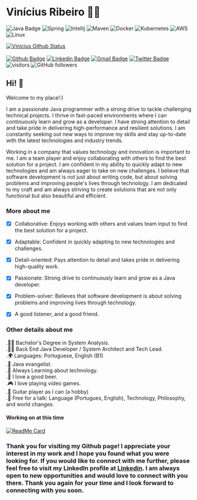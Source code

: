  # Vinícius Ribeiro :man_technologist:


![Java Badge](http://img.shields.io/badge/-Java-007396?style=flat-square&logo=java&logoColor=white "Java Badge")
![Spring](http://img.shields.io/badge/-Spring-6DB33F?style=flat-square&logo=spring&logoColor=ffffff)
![Intellij](https://img.shields.io/badge/IntelliJ_IDEA-000000.svg?style=flat-square&logo=intellij-idea&logoColor=white)
![Maven](http://img.shields.io/badge/-Maven-1565c0?style=flat-square&logo=apache-maven)
![Docker](https://img.shields.io/badge/-Docker-black?style=flat-square&logo=docker)
![Kubernetes](https://img.shields.io/badge/kubernetes-%23326ce5.svg?style=flat-square&logo=kubernetes&logoColor=white)
![AWS](https://img.shields.io/badge/Amazon_AWS-FF9900?style=flat-square&logo=amazonaws&logoColor=white)
![Linux](https://img.shields.io/badge/Linux-FCC624?style=flat-square&logo=linux&logoColor=black)

[![Vinicius Github Status](https://github-readme-stats.vercel.app/api?username=vinirib&show_icons=true&count_private=true)](https://github.com/anuraghazra/github-readme-stats)
<br/> <br/>
[![Github Badge](https://img.shields.io/badge/-Github-000?style=flat-square&logo=Github&logoColor=white&link=https://github.com/vinirib)](https://github.com/vinirib)
[![Linkedin Badge](https://img.shields.io/badge/-LinkedIn-blue?style=flat-square&logo=Linkedin&logoColor=white&link=https://www.linkedin.com/in/viniciusribeirosp/)](https://www.linkedin.com/in/viniciusribeirosp/)
[![Gmail Badge](https://img.shields.io/badge/-Gmail-c14438?style=flat-square&logo=Gmail&logoColor=white&link=mailto:viniciusribeirosp@gmail.com)](mailto:viniciusribeirosp@gmail.com/)
[![Twitter Badge](https://img.shields.io/badge/-Twitter-1DA1F2?style=flat-square&logo=Twitter&logoColor=white&link=https://twitter.com/viniciusribdev)](https://twitter.com/viniciusribdev)
![visitors](https://visitor-badge.laobi.icu/badge?page_id=vinirib.vinirib)
![GitHub followers](https://img.shields.io/github/followers/vinirib?label=Follow&style=social)
<br/>

<!-- https://github.com/abhisheknaiidu/awesome-github-profile-readme#dynamic-realtime- -->

## Hi! 👋

Welcome to my place!:)

I am a passionate Java programmer with a strong drive to tackle challenging technical projects. I thrive in fast-paced environments where I can continuously learn and grow as a developer. I have strong attention to detail and take pride in delivering high-performance and resilient solutions. I am constantly seeking out new ways to improve my skills and stay up-to-date with the latest technologies and industry trends.

Working in a company that values technology and innovation is important to me. I am a team player and enjoy collaborating with others to find the best solution for a project. I am confident in my ability to quickly adapt to new technologies and am always eager to take on new challenges. I believe that software development is not just about writing code, but about solving problems and improving people's lives through technology. I am dedicated to my craft and am always striving to create solutions that are not only functional but also beautiful and efficient.

### More about me

- [x] Collaborative: Enjoys working with others and values team input to find the best solution for a project.

- [x] Adaptable: Confident in quickly adapting to new technologies and challenges.

- [x] Detail-oriented: Pays attention to detail and takes pride in delivering high-quality work.

- [x] Passionate: Strong drive to continuously learn and grow as a Java developer.

- [x] Problem-solver: Believes that software development is about solving problems and improving lives through technology.
- [x] A good listener, and a good friend.

### Other details about me<br/>

.👩‍🎓 Bachelor's Degree in System Analysis.
<br/>.:man_technologist: Back End Java Developer / System Architect and Tech Lead.
<br/>.🌍 Languages: Portuguese, English (B1)
<br/>.💙 Java evangelist.
<br/>.🌱 Always Learning about technology.
<br/>.:beer: I love a good beer.
<br/>.:video_game: I love playing video games.
<br/>.:guitar: Guitar player as I can (a hobby)
<br/>.💬 Free for a talk: Language (Portugues, English), Technology, Philosophy, and world changes.

#### Working on at this time

[![ReadMe Card](https://github-readme-stats.vercel.app/api/pin/?username=vinirib&repo=Dopefolio)](https://github.com/anuraghazra/github-readme-stats)

### Thank you for visiting my Github page! I appreciate your interest in my work and I hope you found what you were looking for. If you would like to connect with me further, please feel free to visit my LinkedIn profile at [Linkedin](https://www.linkedin.com/in/viniciusribeirosp/en/). I am always open to new opportunities and would love to connect with you there. Thank you again for your time and I look forward to connecting with you soon.
